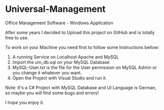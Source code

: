 # Universal-Management
Office Management Software - Windows Application

After some years I decided to Upload this project on GitHub and is totally free to use.

To work on your Machine you need first to follow some Instructions bellow:
1. A running Service on Localhost Apache and MySQL
2. Import the um_db.sql on your MySQL Database
3. MySQL-User.txt is the file for the User permission on MySQL Admin or you change it whatever you want.
4. Open the Project with Visual Studio and run it.

Note: It's a C# Project with MySQL Database and UI Language is German, so maybe you will find some bugs and errors!

I hope you enjoy it.

